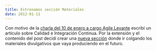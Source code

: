 ```yaml
---
title: Estrenamos sección Materiales
date: 2012-01-11
---
```



Con motivo de la
[charla del 10 de enero a cargo Agile Levante](http://agilelevante.wordpress.com/2012/01/05/10-enero-ven-a-charlar-sobre-metodologias-de-implantacion-de-calidad/)
escribí un artículo sobre
Calidad e Integración Continua. Por la extensión y el contenido del post
decidí crear una [nueva sección](/publications) donde ir colgando los materiales
divulgativos que vaya produciendo en el futuro.

